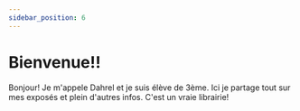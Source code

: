 ```yaml
---
sidebar_position: 6
---
```


# Bienvenue!!

Bonjour! Je m'appele Dahrel et je suis élève de 3ème. Ici je partage tout sur mes exposés et plein d'autres infos. C'est un vraie librairie!